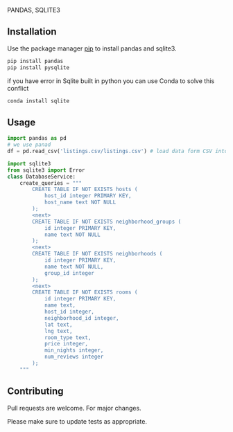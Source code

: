 PANDAS, SQLITE3



## Installation

Use the package manager [pip](https://pip.pypa.io/en/stable/) to install pandas and sqlite3.

```bash
pip install pandas
pip install pysqlite
```

if you have error in Sqlite built in python you can use Conda to solve this conflict
```bash
conda install sqlite
```
## Usage

```python
import pandas as pd
# we use panad
df = pd.read_csv('listings.csv/listings.csv') # load data form CSV into df
```
```python
import sqlite3
from sqlite3 import Error
class DatabaseService:
    create_queries = """
        CREATE TABLE IF NOT EXISTS hosts (
            host_id integer PRIMARY KEY,
            host_name text NOT NULL
        );
        <next>
        CREATE TABLE IF NOT EXISTS neighborhood_groups (
            id integer PRIMARY KEY,
            name text NOT NULL
        );
        <next>
        CREATE TABLE IF NOT EXISTS neighborhoods (
            id integer PRIMARY KEY,
            name text NOT NULL,
            group_id integer
        );
        <next>
        CREATE TABLE IF NOT EXISTS rooms (
            id integer PRIMARY KEY,
            name text,
            host_id integer,
            neighborhood_id integer,
            lat text,
            lng text,
            room_type text,
            price integer,
            min_nights integer,
            num_reviews integer
        );
    """
```
## Contributing
Pull requests are welcome. For major changes.

Please make sure to update tests as appropriate.

